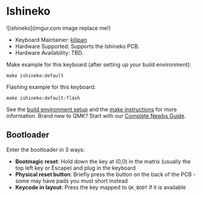 # Ishineko

![ishineko](imgur.com image replace me!)

* Keyboard Maintainer: [kilipan](https://github.com/kilipan)
* Hardware Supported: Supports the Ishineko PCB.
* Hardware Availability: TBD.

Make example for this keyboard (after setting up your build environment):

    make ishineko:default

Flashing example for this keyboard:

    make ishineko:default:flash

See the [build environment setup](https://docs.qmk.fm/#/getting_started_build_tools) and the [make instructions](https://docs.qmk.fm/#/getting_started_make_guide) for more information. Brand new to QMK? Start with our [Complete Newbs Guide](https://docs.qmk.fm/#/newbs).

## Bootloader

Enter the bootloader in 3 ways:

* **Bootmagic reset**: Hold down the key at (0,0) in the matrix (usually the top left key or Escape) and plug in the keyboard
* **Physical reset button**: Briefly press the button on the back of the PCB - some may have pads you must short instead
* **Keycode in layout**: Press the key mapped to `QK_BOOT` if it is available
